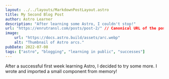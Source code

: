 ```yaml
---
layout: ../../layouts/MarkdownPostLayout.astro
title: My Second Blog Post
author: Astro Learner
description: "After learning some Astro, I couldn't stop!"
url: "https://enrutransl.com/posts/post-2/" // Canonical URL of the post
image:
    url: "https://docs.astro.build/assets/arc.webp"
    alt: "Thumbnail of Astro arcs."
pubDate: 2022-07-08
tags: ["astro", "blogging", "learning in public", "successes"]
---
```

After a successful first week learning Astro, I decided to try some more. I wrote and imported a small component from memory!